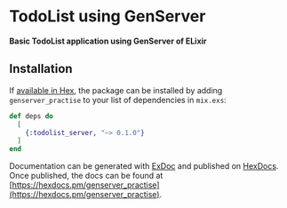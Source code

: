 # TodoList using GenServer

**Basic TodoList application using GenServer of ELixir**

## Installation

If [available in Hex](https://hex.pm/docs/publish), the package can be installed
by adding `genserver_practise` to your list of dependencies in `mix.exs`:

```elixir
def deps do
  [
    {:todolist_server, "~> 0.1.0"}
  ]
end
```

Documentation can be generated with [ExDoc](https://github.com/elixir-lang/ex_doc)
and published on [HexDocs](https://hexdocs.pm). Once published, the docs can
be found at [https://hexdocs.pm/genserver_practise](https://hexdocs.pm/genserver_practise).

